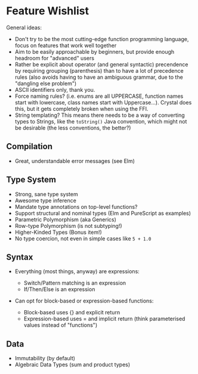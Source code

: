 # Feature Wishlist

General ideas:

- Don't try to be the most cutting-edge function programming language, focus on features that work well together
- Aim to be easily approachable by beginners, but provide enough headroom for "advanced" users
- Rather be explicit about operator (and general syntactic) precendence by requiring grouping (parenthesis) than to have a lot of precedence rules (also avoids having to have an ambiguous grammar, due to the "dangling else problem")
- ASCII identifiers only, thank you.
- Force naming rules? (i.e. enums are all UPPERCASE, function names start with lowercase, class names start with Uppercase...). Crystal does this, but it gets completely broken when using the FFI.
- String templating? This means there needs to be a way of converting types to Strings, like the `toString()` Java convention, which might not be desirable (the less conventions, the better?)

## Compilation

- Great, understandable error messages (see Elm)

## Type System

- Strong, sane type system
- Awesome type inference
- Mandate type annotations on top-level functions?
- Support structural and nominal types (Elm and PureScript as examples)
- Parametric Polymorphism (aka Generics)
- Row-type Polymorphism (is not subtyping!)
- Higher-Kinded Types (Bonus item!)
- No type coercion, not even in simple cases like `5 + 1.0`

## Syntax

- Everything (most things, anyway) are expressions:
  - Switch/Pattern matching is an expression
  - If/Then/Else is an expression

- Can opt for block-based or expression-based functions:
  - Block-based uses {} and explicit return
  - Expression-based uses = and implicit return (think parameterised values instead of "functions")

## Data

- Immutability (by default)
- Algebraic Data Types (sum and product types)
